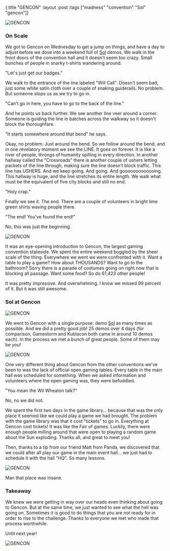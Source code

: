 {:title "GENCON"
 :layout :post
 :tags ["madness" "convention" "Sol" "gencon"]}

![GENCON](/img/sol/gencon2015/event.jpg)

### On Scale

We got to Gencon on Wednesday to get a jump on things, and have a day to adjust before we dove into a weekend full of [Sol](http://boardgamegeek.com/boardgame/174837/sol-last-days-star) demos.  We walk in the front doors of the convention hall and it doesn't seem too crazy.  Small bunches of people in snarky t-shirts wandering around.

"Let's just get our badges."

We walk to the entrance of the line labeled "Will Call".  Doesn't seem bad, just some white satin cloth over a couple of snaking guiderails.  No problem.  But someone stops us as we try to go in.  

"Can't go in here, you have to go to the back of the line."

And he points us back further.  We see another line veer around a corner.  Someone is guiding the line in batches across the walkway so it doesn't block the thoroughfare.  

"It starts somewhere around that bend" he says.

Okay, no problem.  Just around the bend.  So we follow around the bend, and in one revelatory moment we see the LINE.  It goes on forever.  It is like a river of people, throngs of humanity spilling in every direction.  In another hallway called the "Crossroads" there is another couple of ushers letting packets of the line through, making sure the line doesn't block traffic.  This line has USHERS.  And we keep going.  And going.  And gooooooooooooing.  This hallway is huge, and the line stretches its entire length.  We walk what must be the equivalent of five city blocks and still no end.  

"Holy crap."

Finally we see it.  The end.  There are a couple of volunteers in bright lime green shirts waving people there.  

"The end!  You've found the end!"

No, this was just the beginning. 

![GENCON](/img/sol/gencon2015/creeper.jpg)

It was an eye-opening introduction to Gencon, the largest gaming convention stateside.  We spent the entire weekend boggled by the sheer scale of the thing.  Everywhere we went we were confronted with it.  Want a table to play a game?  How about THOUSANDS?  Want to go to the bathroom?  Sorry there is a parade of costumes going on right now that is blocking all passage.  Want some food?  So do 61,423 other people!

It was pretty impressive.  And overwhelming.  I know we missed 99 percent of it.  But it was still awesome.

### Sol at Gencon

![GENCON](/img/sol/gencon2015/cool.jpg)

We went to Gencon with a single purpose: demo [Sol](http://boardgamegeek.com/boardgame/174837/sol-last-days-star) as many times as possible.  And we did a pretty good job!  25 demos over 4 days (for comparison, Gamestorm and Kublacon both came in around 10 demos each).  In the process we met a bunch of great people.  Some of them may be you!

![GENCON](/img/sol/gencon2015/thoughtful.jpg)

One very different thing about Gencon from the other conventions we've been to was the lack of official open gaming tables.  Every table in the main hall was scheduled for something.  When we asked information and volunteers where the open gaming was, they were befuddled.  

"You mean the Wil Wheaton talk?"

No, no we did not.

We spent the first two days in the game library... because that was the only place it seemed like we could play a game we had brought.  The problem with the game library was that it cost "tickets" to go in.  Everything at Gencon cost tickets!  It was like the Fair of games.  Luckily, there were enough people milling around that were open to playing a random game about the Sun exploding.  Thanks all, and great to meet you!

Then, thanks to a tip from our friend Matt from Panda, we discovered that we could after all play our game in the main event hall... we just had to schedule it with the hall "HQ".  So many lessons.  

![GENCON](/img/sol/gencon2015/hall.jpg)

Man that place was insane.  

### Takeaway

We knew we were getting in way over our heads even thinking about going to Gencon.  But at the same time, we just wanted to see what the hell was going on.  Sometimes it is good to do things that you are not ready for in order to rise to the challenge.  Thanks to everyone we met who made that process worthwhile.  

Until next year!

![GENCON](/img/sol/gencon2015/wings.jpg)
